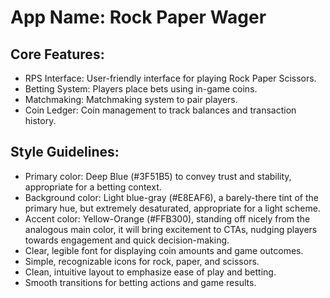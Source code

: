 # **App Name**: Rock Paper Wager

## Core Features:

- RPS Interface: User-friendly interface for playing Rock Paper Scissors.
- Betting System: Players place bets using in-game coins.
- Matchmaking: Matchmaking system to pair players.
- Coin Ledger: Coin management to track balances and transaction history.

## Style Guidelines:

- Primary color: Deep Blue (#3F51B5) to convey trust and stability, appropriate for a betting context.
- Background color: Light blue-gray (#E8EAF6), a barely-there tint of the primary hue, but extremely desaturated, appropriate for a light scheme.
- Accent color: Yellow-Orange (#FFB300), standing off nicely from the analogous main color, it will bring excitement to CTAs, nudging players towards engagement and quick decision-making.
- Clear, legible font for displaying coin amounts and game outcomes.
- Simple, recognizable icons for rock, paper, and scissors.
- Clean, intuitive layout to emphasize ease of play and betting.
- Smooth transitions for betting actions and game results.